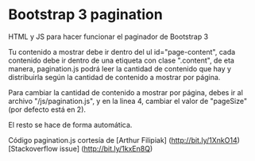 # Bootstrap 3 pagination

HTML y JS para hacer funcionar el paginador de Bootstrap 3

Tu contenido a mostrar debe ir dentro del ul id="page-content", cada contenido debe ir dentro de una etiqueta con clase ".content", de eta manera, pagination.js podrá leer la cantidad de contenido que hay y distribuirla según la cantidad de contenido a mostrar por página.

Para cambiar la cantidad de contenido a mostrar por página, debes ir al archivo "/js/pagination.js", y en la linea 4, cambiar el valor de "pageSize" (por defecto está en 2).

El resto se hace de forma automática.

Código pagination.js cortesía de [Arthur Filipiak] (http://bit.ly/1XnkO14)
[Stackoverflow issue] (http://bit.ly/1kxEn8Q)
